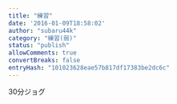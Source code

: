 ```yaml
---
title: "練習"
date: '2016-01-09T18:58:02'
author: "subaru44k"
category: "練習(弱)"
status: "publish"
allowComments: true
convertBreaks: false
entryHash: "101023628eae57b817df17383be2dc6c"
---
```

30分ジョグ
